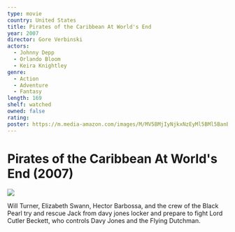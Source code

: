 ```yaml
---
type: movie
country: United States
title: Pirates of the Caribbean At World's End
year: 2007
director: Gore Verbinski
actors:
  - Johnny Depp
  - Orlando Bloom
  - Keira Knightley
genre:
  - Action
  - Adventure
  - Fantasy
length: 169
shelf: watched
owned: false
rating:
poster: https://m.media-amazon.com/images/M/MV5BMjIyNjkxNzEyMl5BMl5BanBnXkFtZTYwMjc3MDE3._V1_SX300.jpg
---
```


# Pirates of the Caribbean At World's End (2007)

![](https://m.media-amazon.com/images/M/MV5BMjIyNjkxNzEyMl5BMl5BanBnXkFtZTYwMjc3MDE3._V1_SX300.jpg)

Will Turner, Elizabeth Swann, Hector Barbossa, and the crew of the Black Pearl try and rescue Jack from davy jones locker and prepare to fight Lord Cutler Beckett, who controls Davy Jones and the Flying Dutchman.